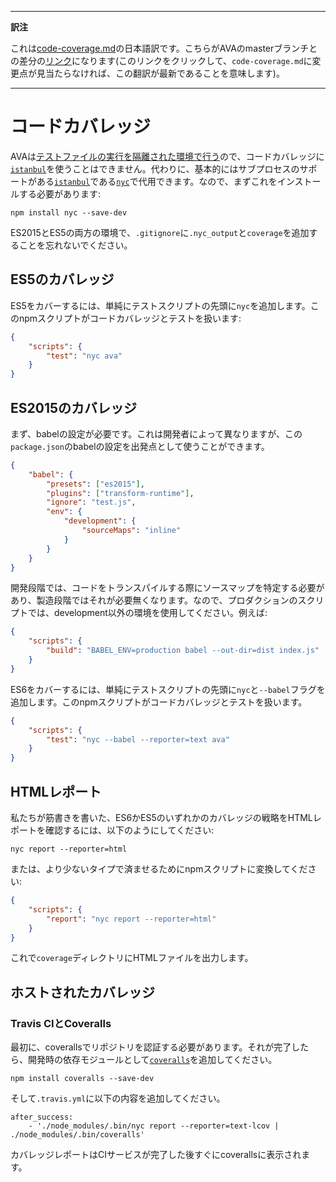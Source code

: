 ___
**訳注**

これは[code-coverage.md](https://github.com/sindresorhus/ava/blob/master/docs/recipes/code-coverage.md)の日本語訳です。こちらがAVAのmasterブランチとの差分の[リンク](https://github.com/sindresorhus/ava/compare/66aeefb5a2b90d90a82f91b32b6c202f2b2567a2...master#diff-cb1a0a79c5c751cd6b2568e604d23237ff8eb85f)になります(このリンクをクリックして、`code-coverage.md`に変更点が見当たらなければ、この翻訳が最新であることを意味します)。
___

# コードカバレッジ

AVAは[テストファイルの実行を隔離された環境で行う][isolated-env]ので、コードカバレッジに[`istanbul`]を使うことはできません。代わりに、基本的にはサブプロセスのサポートがある[`istanbul`]である[`nyc`]で代用できます。なので、まずこれをインストールする必要があります:

```
npm install nyc --save-dev
```

ES2015とES5の両方の環境で、`.gitignore`に`.nyc_output`と`coverage`を追加することを忘れないでください。


## ES5のカバレッジ

ES5をカバーするには、単純にテストスクリプトの先頭に`nyc`を追加します。このnpmスクリプトがコードカバレッジとテストを扱います:

```json
{
	"scripts": {
		"test": "nyc ava"
	}
}
```


## ES2015のカバレッジ

まず、babelの設定が必要です。これは開発者によって異なりますが、この`package.json`のbabelの設定を出発点として使うことができます。

```json
{
	"babel": {
		"presets": ["es2015"],
		"plugins": ["transform-runtime"],
		"ignore": "test.js",
		"env": {
			"development": {
				"sourceMaps": "inline"
			}
		}
	}
}
```

開発段階では、コードをトランスパイルする際にソースマップを特定する必要があり、製造段階ではそれが必要無くなります。なので、プロダクションのスクリプトでは、development以外の環境を使用してください。例えば:

```json
{
	"scripts": {
		"build": "BABEL_ENV=production babel --out-dir=dist index.js"
	}
}
```

ES6をカバーするには、単純にテストスクリプトの先頭に`nyc`と`--babel`フラグを追加します。このnpmスクリプトがコードカバレッジとテストを扱います。

```json
{
	"scripts": {
		"test": "nyc --babel --reporter=text ava"
	}
}
```


## HTMLレポート

私たちが筋書きを書いた、ES6かES5のいずれかのカバレッジの戦略をHTMLレポートを確認するには、以下のようにしてください:

```
nyc report --reporter=html
```

または、より少ないタイプで済ませるためにnpmスクリプトに変換してください:

```json
{
	"scripts": {
		"report": "nyc report --reporter=html"
	}
}
```

これで`coverage`ディレクトリにHTMLファイルを出力します。


## ホストされたカバレッジ

### Travis CIとCoveralls

最初に、coverallsでリポジトリを認証する必要があります。それが完了したら、開発時の依存モジュールとして[`coveralls`]を追加してください。

```
npm install coveralls --save-dev
```

そして`.travis.yml`に以下の内容を追加してください。

```
after_success:
	- './node_modules/.bin/nyc report --reporter=text-lcov | ./node_modules/.bin/coveralls'
```

カバレッジレポートはCIサービスが完了した後すぐにcoverallsに表示されます。

[`babel`]:      https://github.com/babel/babel
[`coveralls`]:  https://github.com/nickmerwin/node-coveralls
[isolated-env]: https://github.com/sindresorhus/ava#isolated-environment
[`istanbul`]:   https://github.com/gotwarlost/istanbul
[`nyc`]:        https://github.com/bcoe/nyc
